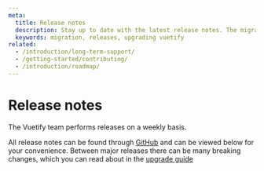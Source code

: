 ```yaml
---
meta:
  title: Release notes
  description: Stay up to date with the latest release notes. The migration guides will also help you migrate applications though major releases.
  keywords: migration, releases, upgrading vuetify
related:
  - /introduction/long-term-support/
  - /getting-started/contributing/
  - /introduction/roadmap/
---
```

<script setup>
  import Releases from '@/components/doc/Releases.vue'
</script>

# Release notes

The Vuetify team performs releases on a weekly basis.

All release notes can be found through [GitHub](https://www.github.com/vuetifyjs/vuetify/releases) and can be viewed below for your convenience. Between major releases there can be many breaking changes, which you can read about in the [upgrade guide](/getting-started/upgrade-guide)

<releases />

<backmatter />
